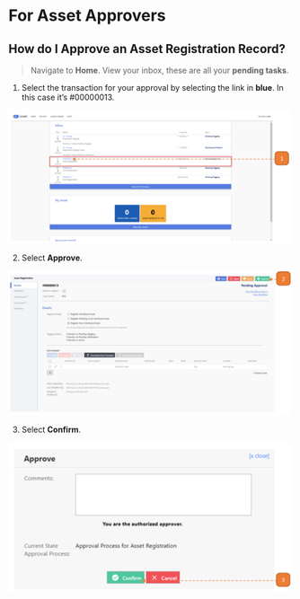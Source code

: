 # For Asset Approvers

## How do I Approve an Asset Registration Record?

> Navigate to **Home**. View your inbox, these are all your **pending tasks**.

1. Select the transaction for your approval by selecting the link in **blue**. In this case it’s #00000013.

![](images/ARFAA.png "ARFAA")

2. Select **Approve**.

![](images/ARFAA2.png "ARFAA2")

3. Select **Confirm**.

![](images/ARFAA3.png "ARFAA3")